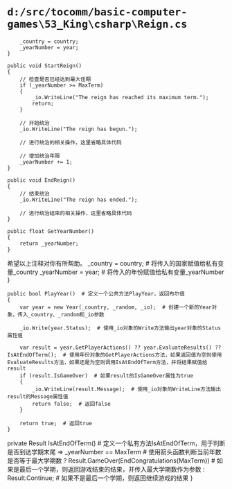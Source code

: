 # `d:/src/tocomm/basic-computer-games\53_King\csharp\Reign.cs`

```
    _country = country;
    _yearNumber = year;
}

public void StartReign()
{
    // 检查是否已经达到最大任期
    if (_yearNumber >= MaxTerm)
    {
        _io.WriteLine("The reign has reached its maximum term.");
        return;
    }

    // 开始统治
    _io.WriteLine("The reign has begun.");

    // 进行统治的相关操作，这里省略具体代码

    // 增加统治年限
    _yearNumber += 1;
}

public void EndReign()
{
    // 结束统治
    _io.WriteLine("The reign has ended.");

    // 进行统治结束的相关操作，这里省略具体代码
}

public float GetYearNumber()
{
    return _yearNumber;
}
```

希望以上注释对你有所帮助。
        _country = country;  # 将传入的国家赋值给私有变量_country
        _yearNumber = year;  # 将传入的年份赋值给私有变量_yearNumber
    }

    public bool PlayYear()  # 定义一个公共方法PlayYear，返回布尔值
    {
        var year = new Year(_country, _random, _io);  # 创建一个新的Year对象，传入_country、_random和_io参数

        _io.Write(year.Status);  # 使用_io对象的Write方法输出year对象的Status属性值

        var result = year.GetPlayerActions() ?? year.EvaluateResults() ?? IsAtEndOfTerm();  # 使用年份对象的GetPlayerActions方法，如果返回值为空则使用EvaluateResults方法，如果还是为空则调用IsAtEndOfTerm方法，并将结果赋值给result
        if (result.IsGameOver)  # 如果result的IsGameOver属性为true
        {
            _io.WriteLine(result.Message);  # 使用_io对象的WriteLine方法输出result的Message属性值
            return false;  # 返回false
        }

        return true;  # 返回true
    }
private Result IsAtEndOfTerm()  # 定义一个私有方法IsAtEndOfTerm，用于判断是否到达学期末尾
    => _yearNumber == MaxTerm  # 使用箭头函数判断当前年数是否等于最大学期数
        ? Result.GameOver(EndCongratulations(MaxTerm))  # 如果是最后一个学期，则返回游戏结束的结果，并传入最大学期数作为参数
        : Result.Continue;  # 如果不是最后一个学期，则返回继续游戏的结果
}
```
